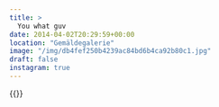 ```yaml
---
title: >
  You what guv
date: 2014-04-02T20:29:59+00:00
location: "Gemäldegalerie"
image: "/img/db4fef250b4239ac84bd6b4ca92b80c1.jpg"
draft: false
instagram: true
---
```


{{<photo src="/img/db4fef250b4239ac84bd6b4ca92b80c1.jpg">}}
